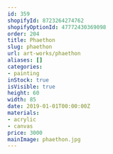 ```yaml
---
id: 359
shopifyId: 8723264274762
shopifyOptionId: 47772430369098
order: 204
title: Phaethon
slug: phaethon
url: art-works/phaethon
aliases: []
categories:
- painting
inStock: true
isVisible: true
height: 60
width: 85
date: 2019-01-01T00:00:00Z
materials:
- acrylic
- canvas
price: 3000
mainImage: phaethon.jpg
---
```

